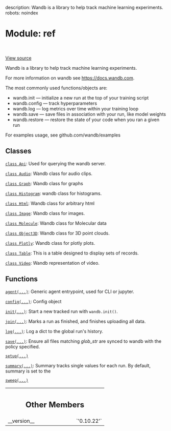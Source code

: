 description: Wandb is a library to help track machine learning experiments.
robots: noindex

# Module: ref

<!-- Insert buttons and diff -->

<table class="tfo-notebook-buttons tfo-api nocontent" align="left">

</table>

<a target="_blank" href="https://charlesfrye.gitbook.io/docs-box/library/__init__.py">View source</a>



Wandb is a library to help track machine learning experiments.


For more information on wandb see https://docs.wandb.com.

The most commonly used functions/objects are:
- wandb.init — initialize a new run at the top of your training script
- wandb.config — track hyperparameters
- wandb.log — log metrics over time within your training loop
- wandb.save — save files in association with your run, like model weights
- wandb.restore — restore the state of your code when you ran a given run

For examples usage, see github.com/wandb/examples

## Classes

[`class Api`](./ref/Api.md): Used for querying the wandb server.

[`class Audio`](./ref/Audio.md): Wandb class for audio clips.

[`class Graph`](./ref/Graph.md): Wandb class for graphs

[`class Histogram`](./ref/Histogram.md): wandb class for histograms.

[`class Html`](./ref/Html.md): Wandb class for arbitrary html

[`class Image`](./ref/Image.md): Wandb class for images.

[`class Molecule`](./ref/Molecule.md): Wandb class for Molecular data

[`class Object3D`](./ref/Object3D.md): Wandb class for 3D point clouds.

[`class Plotly`](./ref/Plotly.md): Wandb class for plotly plots.

[`class Table`](./ref/Table.md): This is a table designed to display sets of records.

[`class Video`](./ref/Video.md): Wandb representation of video.

## Functions

[`agent(...)`](./ref/agent.md): Generic agent entrypoint, used for CLI or jupyter.

[`config(...)`](./ref/config.md): Config object

[`init(...)`](./ref/init.md): Start a new tracked run with `wandb.init()`.

[`join(...)`](./ref/join.md): Marks a run as finished, and finishes uploading all data.

[`log(...)`](./ref/log.md): Log a dict to the global run's history.

[`save(...)`](./ref/save.md): Ensure all files matching *glob_str* are synced to wandb with the policy specified.

[`setup(...)`](./ref/setup.md)

[`summary(...)`](./ref/summary.md): Summary tracks single values for each run. By default, summary is set to the

[`sweep(...)`](./ref/sweep.md)



<!-- Tabular view -->
 <table class="responsive fixed orange">
<colgroup><col width="214px"><col></colgroup>
<tr><th colspan="2"><h2 class="add-link">Other Members</h2></th></tr>

<tr>
<td>
__version__<a id="__version__"></a>
</td>
<td>
`'0.10.22'`
</td>
</tr>
</table>


